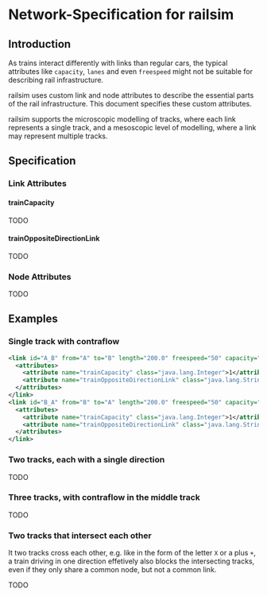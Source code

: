 # Network-Specification for railsim

## Introduction

As trains interact differently with links than regular cars, the typical attributes like `capacity`, `lanes` and even
`freespeed` might not be suitable for describing rail infrastructure.

railsim uses custom link and node attributes to describe the essential parts of the rail infrastructure.
This document specifies these custom attributes.

railsim supports the microscopic modelling of tracks, where each link represents a single track, and
a mesoscopic level of modelling, where a link may represent multiple tracks.

## Specification

### Link Attributes

#### trainCapacity

TODO

#### trainOppositeDirectionLink

TODO

### Node Attributes

TODO

## Examples

### Single track with contraflow

```xml
<link id="A_B" from="A" to="B" length="200.0" freespeed="50" capacity="3600.0" permlanes="1" oneway="1" modes="rail" >
  <attributes>
    <attribute name="trainCapacity" class="java.lang.Integer">1</attribute>
    <attribute name="trainOppositeDirectionLink" class="java.lang.String">B_A</attribute>
  </attributes>
</link>
<link id="B_A" from="B" to="A" length="200.0" freespeed="50" capacity="3600.0" permlanes="1" oneway="1" modes="rail" >
  <attributes>
    <attribute name="trainCapacity" class="java.lang.Integer">1</attribute>
    <attribute name="trainOppositeDirectionLink" class="java.lang.String">A_B</attribute>
  </attributes>
</link>
```

### Two tracks, each with a single direction

TODO

### Three tracks, with contraflow in the middle track

TODO

### Two tracks that intersect each other

It two tracks cross each other, e.g. like in the form of the letter `X` or a plus `+`, a train driving in one direction
effetively also blocks the intersecting tracks, even if they only share a common node, but not a common link.

TODO
